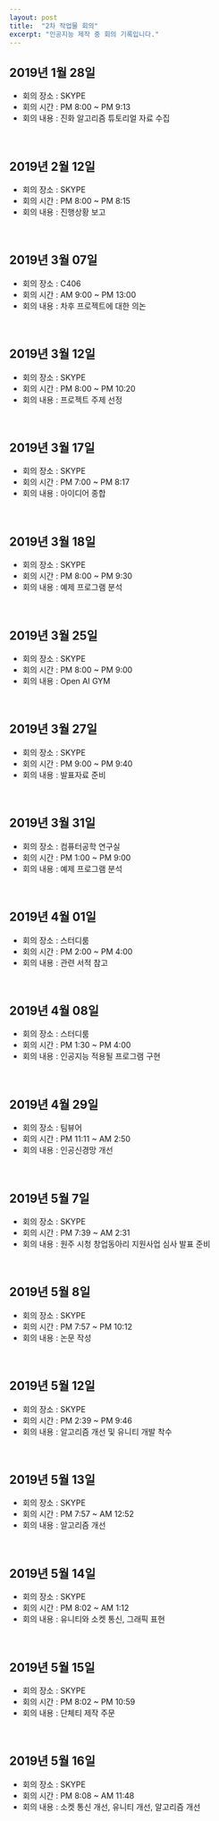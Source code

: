 ```yaml
---
layout: post
title:  "2차 작업물 회의"
excerpt: "인공지능 제작 중 회의 기록입니다."
---
```


## 2019년 1월 28일

- 회의 장소 : SKYPE
- 회의 시간 : PM 8:00 ~ PM 9:13
- 회의 내용 : 진화 알고리즘 튜토리얼 자료 수집

<br/>

## 2019년 2월 12일

- 회의 장소 : SKYPE
- 회의 시간 : PM 8:00 ~ PM 8:15
- 회의 내용 : 진행상황 보고

<br/>

## 2019년 3월 07일

- 회의 장소 : C406
- 회의 시간 : AM 9:00 ~ PM 13:00
- 회의 내용 : 차후 프로젝트에 대한 의논

<br/>

## 2019년 3월 12일

- 회의 장소 : SKYPE
- 회의 시간 : PM 8:00 ~ PM 10:20
- 회의 내용 : 프로젝트 주제 선정

<br/>

## 2019년 3월 17일

- 회의 장소 : SKYPE
- 회의 시간 : PM 7:00 ~ PM 8:17
- 회의 내용 : 아이디어 종합

<br/>

## 2019년 3월 18일

- 회의 장소 : SKYPE
- 회의 시간 : PM 8:00 ~ PM 9:30
- 회의 내용 : 예제 프로그램 분석

<br/>

## 2019년 3월 25일

- 회의 장소 : SKYPE
- 회의 시간 : PM 8:00 ~ PM 9:00
- 회의 내용 : Open AI GYM

<br/>

## 2019년 3월 27일

- 회의 장소 : SKYPE
- 회의 시간 : PM 9:00 ~ PM 9:40
- 회의 내용 : 발표자료 준비

<br/>

## 2019년 3월 31일

- 회의 장소 : 컴퓨터공학 연구실
- 회의 시간 : PM 1:00 ~ PM 9:00
- 회의 내용 : 예제 프로그램 분석

<br/>

## 2019년 4월 01일

- 회의 장소 : 스터디룸
- 회의 시간 : PM 2:00 ~ PM 4:00
- 회의 내용 : 관련 서적 참고

<br/>

## 2019년 4월 08일

- 회의 장소 : 스터디룸
- 회의 시간 : PM 1:30 ~ PM 4:00
- 회의 내용 : 인공지능 적용될 프로그램 구현

<br/>

## 2019년 4월 29일

- 회의 장소 : 팀뷰어
- 회의 시간 : PM 11:11 ~ AM 2:50
- 회의 내용 : 인공신경망 개선

<br/>

## 2019년 5월 7일

- 회의 장소 : SKYPE
- 회의 시간 : PM 7:39 ~ AM 2:31
- 회의 내용 : 원주 시청 창업동아리 지원사업 심사 발표 준비

<br/>

## 2019년 5월 8일

- 회의 장소 : SKYPE
- 회의 시간 : PM 7:57 ~ PM 10:12
- 회의 내용 : 논문 작성

<br/>

## 2019년 5월 12일

- 회의 장소 : SKYPE
- 회의 시간 : PM 2:39 ~ PM 9:46
- 회의 내용 : 알고리즘 개선 및 유니티 개발 착수

<br/>

## 2019년 5월 13일

- 회의 장소 : SKYPE
- 회의 시간 : PM 7:57 ~ AM 12:52
- 회의 내용 : 알고리즘 개선

<br/>

## 2019년 5월 14일

- 회의 장소 : SKYPE
- 회의 시간 : PM 8:02 ~ AM 1:12
- 회의 내용 : 유니티와 소켓 통신, 그래픽 표현

<br/>

## 2019년 5월 15일

- 회의 장소 : SKYPE
- 회의 시간 : PM 8:02 ~ PM 10:59
- 회의 내용 : 단체티 제작 주문

<br/>

## 2019년 5월 16일

- 회의 장소 : SKYPE
- 회의 시간 : PM 8:08 ~ AM 11:48
- 회의 내용 : 소켓 통신 개선, 유니티 개선, 알고리즘 개선